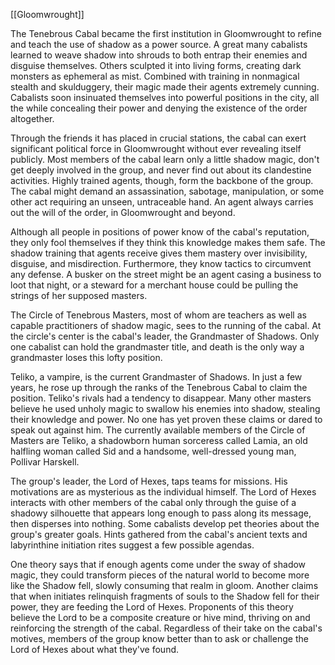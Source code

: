 [[Gloomwrought]]

The Tenebrous Cabal became the first institution in Gloomwrought to refine and teach the use of shadow as a power source. A great many cabalists learned to weave shadow into shrouds to both entrap their enemies and disguise themselves. Others sculpted it into living forms, creating dark monsters as ephemeral as mist. Combined with training in nonmagical stealth and skulduggery, their magic made their agents extremely cunning. Cabalists soon insinuated themselves into powerful positions in the city, all the while concealing their power and denying the existence of the order altogether. 

Through the friends it has placed in crucial stations, the cabal can exert significant political force in Gloomwrought without ever revealing itself publicly. Most members of the cabal learn only a little shadow magic, don't get deeply involved in the group, and never find out about its clandestine activities. Highly trained agents, though, form the backbone of the group. The cabal might demand an assassination, sabotage, manipulation, or some other act requiring an unseen, untraceable hand. An agent always carries out the will of the order, in Gloomwrought and beyond.

Although all people in positions of power know of the cabal's reputation, they only fool themselves if they think this knowledge makes them safe. The shadow training that agents receive gives them mastery over invisibility, disguise, and misdirection. Furthermore, they know tactics to circumvent any defense. A busker on the street might be an agent casing a business to loot that night, or a steward for a merchant house could be pulling the strings of her supposed masters.

The Circle of Tenebrous Masters, most of whom are teachers as well as capable practitioners of shadow magic, sees to the running of the cabal. At the circle's center is the cabal's leader, the Grandmaster of Shadows. Only one cabalist can hold the grandmaster title, and death is the only way a grandmaster loses this lofty position. 

Teliko, a vampire, is the current Grandmaster of Shadows. In just a few years, he rose up through the ranks of the Tenebrous Cabal to claim the position. Teliko's rivals had a tendency to disappear. Many other masters believe he used unholy magic to swallow his enemies into shadow, stealing their knowledge and power. No one has yet proven these claims or dared to speak out against him. The currently available members of the Circle of Masters are Teliko, a shadowborn human sorceress called Lamia, an old halfling woman called Sid and a handsome, well-dressed young man, Pollivar Harskell.

The group's leader, the Lord of Hexes, taps teams for missions. His motivations are as mysterious as the individual himself. The Lord of Hexes interacts with other members of the cabal only through the guise of a shadowy silhouette that appears long enough to pass along its message, then disperses into nothing. Some cabalists develop pet theories about the group's greater goals. Hints gathered from the cabal's ancient texts and labyrinthine initiation rites suggest a few possible agendas. 

One theory says that if enough agents come under the sway of shadow magic, they could transform pieces of the natural world to become more like the Shadow fell, slowly consuming that realm in gloom. Another claims that when initiates relinquish fragments of souls to the Shadow fell for their power, they are feeding the Lord of Hexes. Proponents of this theory believe the Lord to be a composite creature or hive mind, thriving on and reinforcing the strength of the cabal. Regardless of their take on the cabal's motives, members of the group know better than to ask or challenge the Lord of Hexes about what they've found.